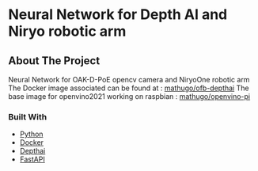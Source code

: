 # Neural Network for Depth AI and Niryo robotic arm


<!-- ABOUT THE PROJECT -->
## About The Project

Neural Network for OAK-D-PoE opencv camera and NiryoOne robotic arm 
The Docker image associated can be found at : [mathugo/ofb-depthai](https://hub.docker.com/r/mathugo/ofb-depthai)
The base image for openvino2021 working on raspbian : [mathugo/openvino-pi](https://hub.docker.com/r/mathugo/openvino-pi)

### Built With

* [Python](https://www.python.org/)
* [Docker](https://www.docker.com/)
* [Depthai](https://docs.luxonis.com/en/latest/)
* [FastAPI](https://fastapi.tiangolo.com/)

